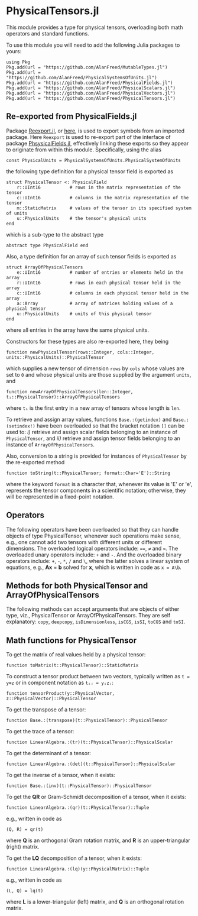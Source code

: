 # PhysicalTensors.jl

This module provides a type for physical tensors, overloading both math operators and standard functions.

To use this module you will need to add the following Julia packages to yours:

```
using Pkg
Pkg.add(url = "https://github.com/AlanFreed/MutableTypes.jl")
Pkg.add(url = "https://github.com/AlanFreed/PhysicalSystemsOfUnits.jl")
Pkg.add(url = "https://github.com/AlanFreed/PhysicalFields.jl")
Pkg.add(url = "https://github.com/AlanFreed/PhysicalScalars.jl")
Pkg.add(url = "https://github.com/AlanFreed/PhysicalVectors.jl")
Pkg.add(url = "https://github.com/AlanFreed/PhysicalTensors.jl")
```

## Re-exported from PhysicalFields.jl

Package [Reexport.jl](https://github.com/simonster/Reexport.jl), or [here](https://juliapackages.com/p/reexport), is used to export symbols from an imported package. Here `Reexport` is used to re-export part of the interface of package [PhsysicalFields.jl](https://github.com/AlanFreed/PhysicalFields.jl), effectively linking these exports so they appear to originate from within this module. Specifically, using the alias

```
const PhysicalUnits = PhysicalSystemsOfUnits.PhysicalSystemOfUnits
```

the following type definition for a physical tensor field is exported as

```
struct PhysicalTensor <: PhysicalField
    r::UInt16           # rows in the matrix representation of the tensor
    c::UInt16           # columns in the matrix representation of the tensor
    m::StaticMatrix     # values of the tensor in its specified system of units
    u::PhysicalUnits    # the tensor's physical units
end
```

which is a sub-type to the abstract type

```
abstract type PhysicalField end
```

Also, a type definition for an array of such tensor fields is exported as

```
struct ArrayOfPhysicalTensors
    e::UInt16           # number of entries or elements held in the array
    r::UInt16           # rows in each physical tensor held in the array
    c::UInt16           # columns in each physical tensor held in the array
    a::Array            # array of matrices holding values of a physical tensor
    u::PhysicalUnits    # units of this physical tensor
end
```

where all entries in the array have the same physical units.

Constructors for these types are also re-exported here, they being

```
function newPhysicalTensor(rows::Integer, cols::Integer, units::PhysicalUnits)::PhysicalTensor
```

which supplies a new tensor of dimension `rows` by `cols` whose values are set to `0` and whose physical units are those supplied by the argument `units`, and

```
function newArrayOfPhysicalTensors(len::Integer, t₁::PhysicalTensor)::ArrayOfPhysicalTensors
```

where `t₁` is the first entry in a new array of tensors whose length is `len`.

To retrieve and assign array values, functions `Base.:(getindex)` and `Base.:(setindex!)` have been overloaded so that the bracket notation `[]` can be used to: *i)* retrieve and assign scalar fields belonging to an instance of `PhysicalTensor`, and *ii)* retrieve and assign tensor fields belonging to an instance of `ArrayOfPhysicalTensors`. 

Also, conversion to a string is provided for instances of `PhysicalTensor` by the re-exported method

```
function toString(t::PhysicalTensor; format::Char='E')::String
```

where the keyword `format` is a character that, whenever its value is 'E' or 'e', represents the tensor components in a scientific notation; otherwise, they will be represented in a fixed-point notation.

## Operators

The following operators have been overloaded so that they can handle objects of type PhysicalTensor, whenever such operations make sense, e.g., one cannot add two tensors with different units or different dimensions. The overloaded logical operators include: `==`, `≠` and `≈`. The overloaded unary operators include: `+` and `-`. And the overloaded binary operators include: `+`, `-`, `*`, `/` and `\`, where the latter solves a linear system of equations, e.g., **Ax** = **b** solved for **x**, which is written in code as `x = A\b`.

## Methods for both PhysicalTensor and ArrayOfPhysicalTensors

The following methods can accept arguments that are objects of either type, viz., PhysicalTensor or ArrayOfPhysicalTensors. They are self explanatory: `copy`, `deepcopy`, `isDimensionless`, `isCGS`, `isSI`, `toCGS` and `toSI`.

## Math functions for PhysicalTensor

To get the matrix of real values held by a physical tensor:
```
function toMatrix(t::PhysicalTensor)::StaticMatrix
```

To construct a tensor product between two vectors, typically written as `t = y⊗z` or in component notation as `tᵢⱼ = yᵢzⱼ`:
```
function tensorProduct(y::PhysicalVector, z::PhysicalVector)::PhysicalTensor
```

To get the transpose of a tensor:
```
function Base.:(transpose)(t::PhysicalTensor)::PhysicalTensor
```

To get the trace of a tensor:
```
function LinearAlgebra.:(tr)(t::PhysicalTensor)::PhysicalScalar
```

To get the determinant of a tensor:
```
function LinearAlgebra.:(det)(t::PhysicalTensor)::PhysicalScalar
```

To get the inverse of a tensor, when it exists:
```
function Base.:(inv)(t::PhysicalTensor)::PhysicalTensor
```

To get the **QR** or Gram-Schmidt decomposition of a tensor, when it exists:
```
function LinearAlgebra.:(qr)(t::PhysicalTensor)::Tuple
```
e.g., written in code as
```
(Q, R) = qr(t)
```
where **Q** is an orthogonal Gram rotation matrix, and **R** is an upper-triangular (right) matrix.

To get the **LQ** decomposition of a tensor, when it exists:
```
function LinearAlgebra.:(lq)(y::PhysicalMatrix)::Tuple
```
e.g., written in code as
```
(L, Q) = lq(t)
```
where **L** is a lower-triangular (left) matrix, and **Q** is an orthogonal rotation matrix.